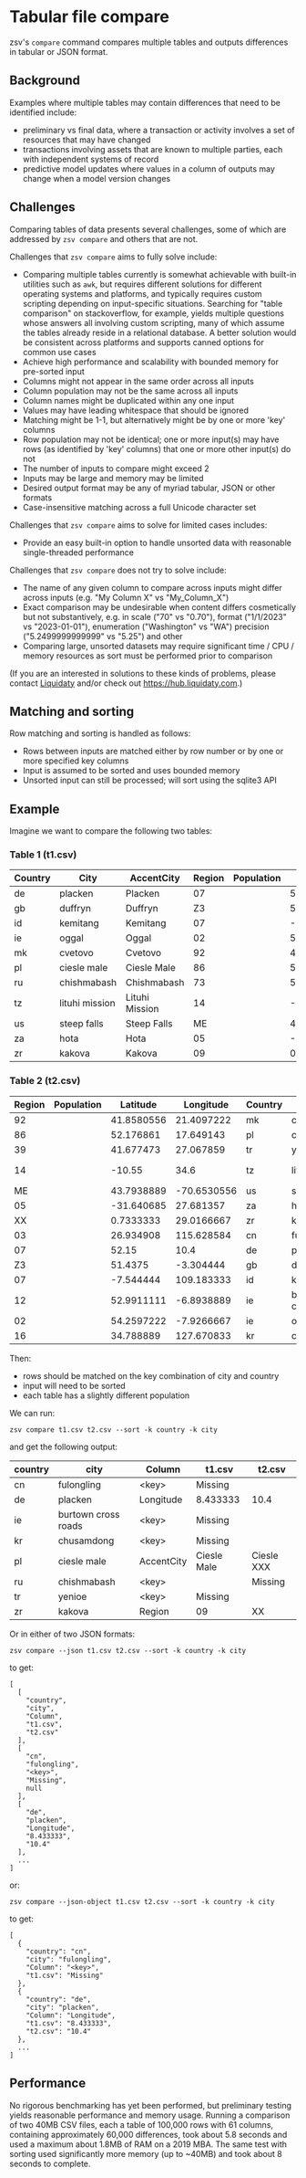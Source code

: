 # Tabular file compare

zsv's `compare` command compares multiple tables and outputs differences in tabular or JSON format.

## Background

Examples where multiple tables may contain differences that need to be identified include:
- preliminary vs final data, where a transaction or activity involves a set of resources that may have changed
- transactions involving assets that are known to multiple parties, each with independent systems of record
- predictive model updates where values in a column of outputs may change when a model version changes

## Challenges

Comparing tables of data presents several challenges, some of which are addressed by `zsv compare` and others that are not.

Challenges that `zsv compare` aims to fully solve include:
* Comparing multiple tables currently is somewhat achievable with built-in utilities such as `awk`,
  but requires different solutions for different operating systems and platforms, and typically requires custom
  scripting depending on input-specific situations. Searching for "table comparison" on stackoverflow, for example,
  yields multiple questions whose answers all involving custom scripting, many of which assume the tables already
  reside in a relational database. A better solution would be consistent across platforms and supports
  canned options for common use cases
* Achieve high performance and scalability with bounded memory for pre-sorted input
* Columns might not appear in the same order across all inputs
* Column population may not be the same across all inputs
* Column names might be duplicated within any one input
* Values may have leading whitespace that should be ignored
* Matching might be 1-1, but alternatively might be by one or more 'key' columns
* Row population may not be identical; one or more input(s) may have rows (as identified by 'key' columns)
  that one or more other input(s) do not
* The number of inputs to compare might exceed 2
* Inputs may be large and memory may be limited
* Desired output format may be any of myriad tabular, JSON or other formats
* Case-insensitive matching across a full Unicode character set

Challenges that `zsv compare` aims to solve for limited cases includes:
* Provide an easy built-in option to handle unsorted data with reasonable single-threaded performance

Challenges that `zsv compare` does not try to solve include:
* The name of any given column to compare across inputs might differ across inputs
  (e.g. "My Column X" vs "My_Column_X")
* Exact comparison may be undesirable when content differs cosmetically but not substantively, e.g. in
  scale ("70" vs "0.70"), format ("1/1/2023" vs "2023-01-01"), enumeration ("Washington" vs "WA")
  precision ("5.2499999999999" vs "5.25") and other
* Comparing large, unsorted datasets may require significant time / CPU / memory resources as sort must be performed prior to comparison

(If you are an interested in solutions to these kinds of problems, please contact [Liquidaty](info@liquidaty.com)
and/or check out https://hub.liquidaty.com.)

## Matching and sorting

Row matching and sorting is handled as follows:
* Rows between inputs are matched either by row number or by one or more specified key columns
* Input is assumed to be sorted and uses bounded memory
* Unsorted input can still be processed; will sort using the sqlite3 API

## Example

Imagine we want to compare the following two tables:

### Table 1 (t1.csv)

|Country|City|AccentCity|Region|Population|Latitude|Longitude|
|--|--|--|--|--|--|--|
|de|placken|Placken|07||52.15|8.433333|
|gb|duffryn|Duffryn|Z3||51.4375|-3.304444|
|id|kemitang|Kemitang|07||-7.544444|109.183333|
|ie|oggal|Oggal|02||54.2597222|-7.9266667|
|mk|cvetovo|Cvetovo|92||41.8580556|21.4097222|
|pl|ciesle male|Ciesle Male|86||52.176861|17.649143|
|ru|chishmabash|Chishmabash|73||55.4708|53.8996|
|tz|lituhi mission|Lituhi Mission|14||-10.55|34.6|
|us|steep falls|Steep Falls|ME||43.7938889|-70.6530556|
|za|hota|Hota|05||-31.640685|27.681357|
|zr|kakova|Kakova|09||0.7333333|29.0166667|

### Table 2 (t2.csv)

|Region|Population|Latitude|Longitude|Country|City|AccentCity|
|--|--|--|--|--|--|--|
|92||41.8580556|21.4097222|mk|cvetovo|Cvetovo|
|86||52.176861|17.649143|pl|ciesle male|Ciesle XXX|
|39||41.677473|27.067859|tr|yenioe|Yenioe|
|14||-10.55|34.6|tz|lituhi mission|Lituhi Mission|
|ME||43.7938889|-70.6530556|us|steep falls|Steep Falls|
|05||-31.640685|27.681357|za|hota|Hota|
|XX||0.7333333|29.0166667|zr|kakova|Kakova|
|03||26.934908|115.628584|cn|fulongling|Fulongling|
|07||52.15|10.4|de|placken|Placken|
|Z3||51.4375|-3.304444|gb|duffryn|Duffryn|
|07||-7.544444|109.183333|id|kemitang|Kemitang|
|12||52.9911111|-6.8938889|ie|burtown cross roads|Burtown XXX|
|02||54.2597222|-7.9266667|ie|oggal|Oggal|
|16||34.788889|127.670833|kr|chusamdong|Chusamdong|

Then:
* rows should be matched on the key combination of city and country
* input will need to be sorted
* each table has a slightly different population

We can run:
```
zsv compare t1.csv t2.csv --sort -k country -k city
```

and get the following output:

|country|city|Column|t1.csv|t2.csv|
|--|--|--|--|--|
|cn|fulongling|&lt;key&gt;|Missing||
|de|placken|Longitude|8.433333|10.4|
|ie|burtown cross roads|&lt;key&gt;|Missing||
|kr|chusamdong|&lt;key&gt;|Missing||
|pl|ciesle male|AccentCity|Ciesle Male|Ciesle XXX|
|ru|chishmabash|&lt;key&gt;||Missing|
|tr|yenioe|&lt;key&gt;|Missing||
|zr|kakova|Region|09|XX|

Or in either of two JSON formats:
```
zsv compare --json t1.csv t2.csv --sort -k country -k city
```

to get:

```
[
  [
    "country",
    "city",
    "Column",
    "t1.csv",
    "t2.csv"
  ],
  [
    "cn",
    "fulongling",
    "<key>",
    "Missing",
    null
  ],
  [
    "de",
    "placken",
    "Longitude",
    "8.433333",
    "10.4"
  ],
  ...
]
```

or:
```
zsv compare --json-object t1.csv t2.csv --sort -k country -k city
```

to get:
```
[
  {
    "country": "cn",
    "city": "fulongling",
    "Column": "<key>",
    "t1.csv": "Missing"
  },
  {
    "country": "de",
    "city": "placken",
    "Column": "Longitude",
    "t1.csv": "8.433333",
    "t2.csv": "10.4"
  },
  ...
]
```

## Performance

No rigorous benchmarking has yet been performed, but preliminary testing yields reasonable performance and memory usage.
Running a comparison of two 40MB CSV files, each a table of 100,000 rows with 61 columns, containing approximately
60,000 differences, took about 5.8 seconds and used a maximum about 1.8MB of RAM on a 2019 MBA.
The same test with sorting used significantly more memory (up to ~40MB) and took about 8 seconds to complete.